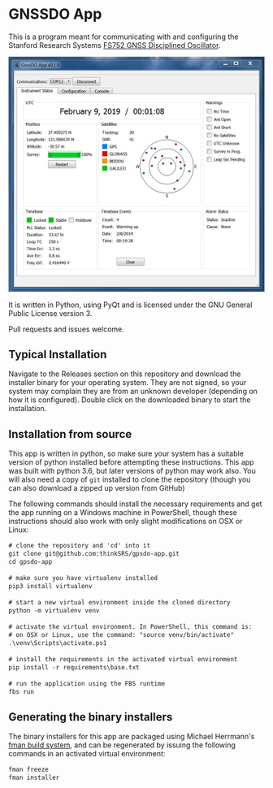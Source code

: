 # GNSSDO App

This is a program meant for communicating with and configuring the Stanford
Research Systems [FS752 GNSS Disciplined Oscillator](https://www.thinksrs.com/products/fs752.html).

![preview of the application](images/front_page.PNG "A preview of the GNSSDO App")

It is written in Python, using PyQt and is licensed under the GNU General
Public License version 3.

Pull requests and issues welcome.

## Typical Installation

Navigate to the Releases section on this repository and download the installer binary
for your operating system. They are not signed, so your system may complain they are
from an unknown developer (depending on how it is configured). Double click on the
downloaded binary to start the installation.

## Installation from source

This app is written in python, so make sure your system has a suitable version of python
installed before attempting these instructions. This app was built with python 3.6, but
later versions of python may work also. You will also need a copy of `git` installed to
clone the repository (though you can also download a zipped up version from GitHub)

The following commands should install the necessary requirements and get the app running
on a Windows machine in PowerShell, though these instructions should also work with
only slight modifications on OSX or Linux:

    # clone the repository and 'cd' into it
    git clone git@github.com:thinkSRS/gpsdo-app.git
    cd gpsdo-app

    # make sure you have virtualenv installed
    pip3 install virtualenv

    # start a new virtual environment inside the cloned directory
    python -m virtualenv venv

    # activate the virtual environment. In PowerShell, this command is:
    # on OSX or Linux, use the command: "source venv/bin/activate"
    .\venv\Scripts\activate.ps1

    # install the requirements in the activated virtual environment
    pip install -r requirements\base.txt

    # run the application using the FBS runtime
    fbs run


## Generating the binary installers

The binary installers for this app are packaged using Michael Herrmann's
[fman build system](https://build-system.fman.io/), and can be regenerated
by issuing the following commands in an activated virtual environment:

    fman freeze
    fman installer

